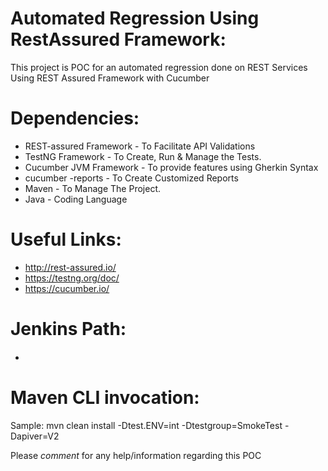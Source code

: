 # Automated Regression Using RestAssured Framework:
This project is POC for an automated regression done on REST Services Using REST Assured Framework with Cucumber

# Dependencies:
  - REST-assured Framework - To Facilitate API Validations
  - TestNG Framework - To Create, Run & Manage the Tests.
  - Cucumber JVM Framework - To provide features using Gherkin Syntax
  - cucumber -reports - To Create Customized Reports
  - Maven - To Manage The Project.
  - Java - Coding Language

# Useful Links:
  - http://rest-assured.io/
  - https://testng.org/doc/
  - https://cucumber.io/  
  
# Jenkins Path:
  - ####
  
# Maven CLI invocation:

Sample:
	mvn clean install -Dtest.ENV=int -Dtestgroup=SmokeTest -Dapiver=V2
 
Please  *comment* for any help/information regarding this POC